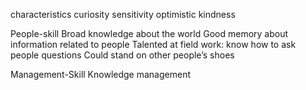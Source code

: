 characteristics
curiosity 
sensitivity
optimistic 
kindness 

People-skill
Broad knowledge about the world 
Good memory about information related to people 
Talented at field work: know how to ask people questions 
Could stand on other people’s shoes 


Management-Skill 
Knowledge management 
